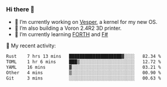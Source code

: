 ### Hi there 👋

<!--
**berkus/berkus** is a ✨ _special_ ✨ repository because its `README.md` (this file) appears on your GitHub profile.

Here are some ideas to get you started:

- 🔭 I’m currently working on ...
- 🌱 I’m currently learning ...
- 👯 I’m looking to collaborate on ...
- 🤔 I’m looking for help with ...
- 💬 Ask me about ...
- 📫 How to reach me: ...
- 😄 Pronouns: ...
- ⚡ Fun fact: ...
-->

- 🔭 I’m currently working on [Vesper](https://github.com/metta-systems/vesper), a kernel for my new OS.
- 🔭 I’m also building a Voron 2.4R2 3D printer.
- 🌱 I’m currently learning [FORTH](http://forth.com/starting-forth/) and [F#](https://fsharpforfunandprofit.com/)

💼 My recent activity:

<!--START_SECTION:waka-->

```txt
Rust    7 hrs 13 mins   ████████████████████▓░░░░   82.34 %
TOML    1 hr 6 mins     ███▒░░░░░░░░░░░░░░░░░░░░░   12.72 %
YAML    16 mins         ▓░░░░░░░░░░░░░░░░░░░░░░░░   03.21 %
Other   4 mins          ▒░░░░░░░░░░░░░░░░░░░░░░░░   00.90 %
Git     3 mins          ░░░░░░░░░░░░░░░░░░░░░░░░░   00.63 %
```

<!--END_SECTION:waka-->
